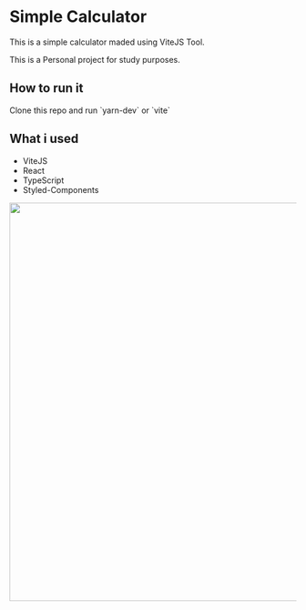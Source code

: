 # Simple Calculator

<p>This is a simple calculator maded using ViteJS Tool.</p>
<p>This is a Personal project for study purposes.</p>


## How to run it
  <p>Clone this repo and run `yarn-dev` or `vite`</p>

## What i used
  - ViteJS
  - React
  - TypeScript
  - Styled-Components

  <div align='center'>
      <img src='https://user-images.githubusercontent.com/57725998/159096377-ea281d16-1bbc-4605-8d76-87b8fd25f69d.png' width='700' />
  </div>

 
